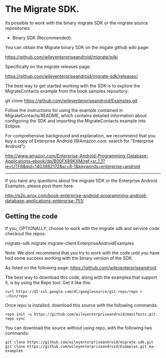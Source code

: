 
# The Migrate SDK.

Its possible to work with the binary migrate SDK or the migrate source repositories:

- Binary SDK (Recommended):

You can obtain the Migrate binary SDK on the migate github wiki page:

https://github.com/wileyenterpriseandroid/migrate/wiki

Specifically on the migrate releases page:

https://github.com/wileyenterpriseandroid/migrate-sdk/releases/

The best way to get started working with the SDK is to explore the MigrateContacts
example from the book samples repository:

git clone https://github.com/wileyenterpriseandroid/Examples.git

Follow the instructions for using the example contained in MigrateContacts/README, which
contains detailed information about configuring the SDK and importing the MigrateContacts
example into Eclipse.

For comprehensive background and explanation, we recommend that you buy a copy of
Enterprise Android (@Amazon.com: search for "Enterprise Android"):

http://www.amazon.com/Enterprise-Android-Programming-Database-Applications-ebook/dp/B00FX89KXM/ref=sr_1_1?ie=UTF8&qid=1403662172&sr=8-1&keywords=enterprise+android

----------

If you have any questions about the migrate SDK or the Enterprise Android Examples,
please post them here:

http://p2p.wrox.com/book-enterprise-android-programming-android-database-applications-enterprise-751/

## Getting the code

If you, OPTIONALLY, choose to work with the migrate sdk and service code checkout the repos:

migrate-sdk
migrate
migrate-client
EnterpriseAndroidExamples

Note: We dont recommend that you try to work with the code until you 
have had some success working with the binary version of the SDK.

As listed on the following page:
https://github.com/wileyenterpriseandroid

The best way to download this code, along with the examples that support it,
is by using the Repo tool.  Get it like this:
```
curl https://dl-ssl.google.com/dl/googlesource/git-repo/repo > ~/bin/repo
```

Once repo is installed, download this source with the following commands:

```
repo init -u https://github.com/wileyenterpriseandroid/manifests.git
repo sync
```

You can download the source without using repo, with the following two commands:

```
git clone https://github.com/wileyenterpriseandroid/migrate-sdk.git
git clone https://github.com/wileyenterpriseandroid/Examples.git ea-examples
```

